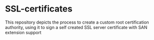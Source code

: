 # SSL-certificates
This repository depicts the process to create a custom root certification authority, using it to sign a self created SSL server certificate with SAN extension support 
